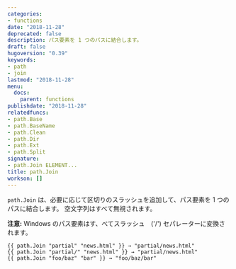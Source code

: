 ```yaml
---
categories:
- functions
date: "2018-11-28"
deprecated: false
description: パス要素を 1 つのパスに結合します。
draft: false
hugoversion: "0.39"
keywords:
- path
- join
lastmod: "2018-11-28"
menu:
  docs:
    parent: functions
publishdate: "2018-11-28"
relatedfuncs:
- path.Base
- path.BaseName
- path.Clean
- path.Dir
- path.Ext
- path.Split
signature:
- path.Join ELEMENT...
title: path.Join
workson: []
---
```


`path.Join` は、必要に応じて区切りのスラッシュを追加して、パス要素を 1 つのパスに結合します。
空文字列はすべて無視されます。

**注意:** Windows のパス要素はす、べてスラッシュ　('/') セパレーターに変換されます。

```go-html-template
{{ path.Join "partial" "news.html" }} → "partial/news.html"
{{ path.Join "partial/" "news.html" }} → "partial/news.html"
{{ path.Join "foo/baz" "bar" }} → "foo/baz/bar"
```
